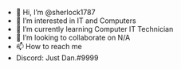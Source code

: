 - 👋 Hi, I’m @sherlock1787
- 👀 I’m interested in IT and Computers
- 🌱 I’m currently learning Computer IT Technician
- 💞️ I’m looking to collaborate on N/A
- 📫 How to reach me
- Discord: Just Dan.#9999

<!---
sherlock1787/sherlock1787 is a ✨ special ✨ repository because its `README.md` (this file) appears on your GitHub profile.
You can click the Preview link to take a look at your changes.
--->

